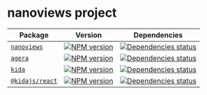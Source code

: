 # nanoviews project

| Package | Version | Dependencies |
|---------|---------|--------------|
| [`nanoviews`](packages/nanoviews#readme) | [![NPM version][nanoviews-npm]][nanoviews-npm-url] | [![Dependencies status][nanoviews-deps]][nanoviews-deps-url] |
| [`agera`](packages/agera#readme) | [![NPM version][agera-npm]][agera-npm-url] | [![Dependencies status][agera-deps]][agera-deps-url] |
| [`kida`](packages/kida#readme) | [![NPM version][kida-npm]][kida-npm-url] | [![Dependencies status][kida-deps]][kida-deps-url] |
| [`@kidajs/react`](packages/kida-react#readme) | [![NPM version][kida-npm]][kida-npm-url] | [![Dependencies status][kida-deps]][kida-deps-url] |

<!-- nanoviews -->

[nanoviews-npm]: https://img.shields.io/npm/v/nanoviews.svg
[nanoviews-npm-url]: https://www.npmjs.com/package/nanoviews

[nanoviews-deps]: https://img.shields.io/librariesio/release/npm/nanoviews
[nanoviews-deps-url]: https://libraries.io/npm/nanoviews/tree

<!-- agera -->

[agera-npm]: https://img.shields.io/npm/v/agera.svg
[agera-npm-url]: https://www.npmjs.com/package/agera

[agera-deps]: https://img.shields.io/librariesio/release/npm/agera
[agera-deps-url]: https://libraries.io/npm/agera/tree

<!-- kida -->

[kida-npm]: https://img.shields.io/npm/v/kida.svg
[kida-npm-url]: https://www.npmjs.com/package/kida

[kida-deps]: https://img.shields.io/librariesio/release/npm/kida
[kida-deps-url]: https://libraries.io/npm/kida/tree

<!-- kida-react -->

[kida-react-npm]: https://img.shields.io/npm/v/%40kidajs%2Freact.svg
[kida-react-npm-url]: https://npmjs.com/package/@kidajs/react

[kida-react-deps]: https://img.shields.io/librariesio/release/npm/%40kidajs%2Freact
[kida-react-deps-url]: https://libraries.io/npm/%40kidajs%2Freact/tree
